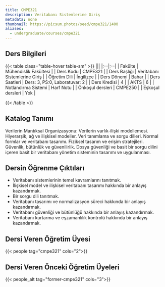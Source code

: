 ```yaml
---
title: CMPE321
description: Veritabanı Sistemlerine Giriş
metadata: none
thumbnail: https://picsum.photos/seed/cmpe321/1400
aliases:
  - undergraduate/courses/cmpe321
---
```


## Ders Bilgileri

<!-- prettier-ignore-start -->
{{< table class="table-hover table-sm" >}}
|||
|:--|:--|
| Fakülte | Mühendislik Fakültesi |
| Ders Kodu | CMPE321 |
| Ders Başlığı | Veritabanı Sistemlerine Giriş |
| Öğretim Dili | İngilizce |
| Ders Dönemi | Bahar |
| Ders Saatleri | Ders: 3, PS:0, Laboratuvar: 2 |
| Ders Kredisi | 4 |
| AKTS | 6 |
| Notlandırma Sistemi | Harf Notu |
| Önkoşul dersleri | CMPE250 |
| Eşkoşul dersleri | Yok |

{{< /table >}}
<!-- prettier-ignore-end -->

## Katalog Tanımı

Verilerin Mantıksal Organizasyonu: Verilerin varlık-ilişki modellemesi. Hiyerarşik, ağ ve ilişkisel modeller. Veri tanımlama ve sorgu dilleri. Normal formlar ve veritabanı tasarımı. Fiziksel tasarım ve erişim stratejileri. Güvenlik, bütünlük ve güvenilirlik. Dosya güvenliği ve basit bir sorgu dilini içeren basit bir veritabanı yönetim sisteminin tasarımı ve uygulanması.

## Dersin Öğrenme Çıktıları

- Veritabanı sistemlerinin temel kavramlarını tanıtmak.
- İlişkisel model ve ilişkisel veritabanı tasarımı hakkında bir anlayış kazandırmak.
- Bir sorgu dili tanıtmak.
- Veritabanı tasarımı ve normalizasyon süreci hakkında bir anlayış kazandırmak.
- Veritabanı güvenliği ve bütünlüğü hakkında bir anlayış kazandırmak.
- Veritabanı kurtarma ve eşzamanlılık kontrolü hakkında bir anlayış kazandırmak.

## Dersi Veren Öğretim Üyesi

{{< people tag="cmpe321" cols="2">}}

## Dersi Veren Önceki Öğretim Üyeleri

{{< people_alt tag="former-cmpe321" cols="3">}}
